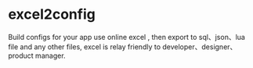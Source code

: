 # excel2config
Build configs for your app use online excel , then export to sql、json、lua file and any other files, excel is relay friendly to developer、designer、product manager. 
